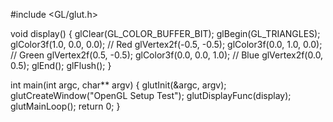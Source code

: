 #include <GL/glut.h>

void display() {
    glClear(GL_COLOR_BUFFER_BIT);
    glBegin(GL_TRIANGLES);
        glColor3f(1.0, 0.0, 0.0); // Red
        glVertex2f(-0.5, -0.5);
        glColor3f(0.0, 1.0, 0.0); // Green
        glVertex2f(0.5, -0.5);
        glColor3f(0.0, 0.0, 1.0); // Blue
        glVertex2f(0.0, 0.5);
    glEnd();
    glFlush();
}

int main(int argc, char** argv) {
    glutInit(&argc, argv);
    glutCreateWindow("OpenGL Setup Test");
    glutDisplayFunc(display);
    glutMainLoop();
    return 0;
}
